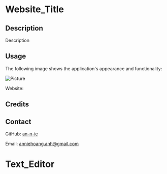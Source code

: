 # Website_Title

## Description

Description

## Usage

The following image shows the application's appearance and functionality:

![Picture](./Assets/Weather-Dashboard.png)

Website: 

## Credits



## Contact

GitHub: [an-n-ie](https://github.com/an-n-ie)

Email: anniehoang.anh@gmail.com
# Text_Editor
